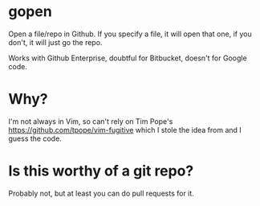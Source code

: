 # gopen

Open a file/repo in Github. If you specify a file, it will open that one, if you don't, it will just go the repo.

Works with Github Enterprise, doubtful for Bitbucket, doesn't for Google code.

# Why?

I'm not always in Vim, so can't rely on Tim Pope's https://github.com/tpope/vim-fugitive which I stole the idea from and I guess the code.

# Is this worthy of a git repo?

Probably not, but at least you can do pull requests for it.
